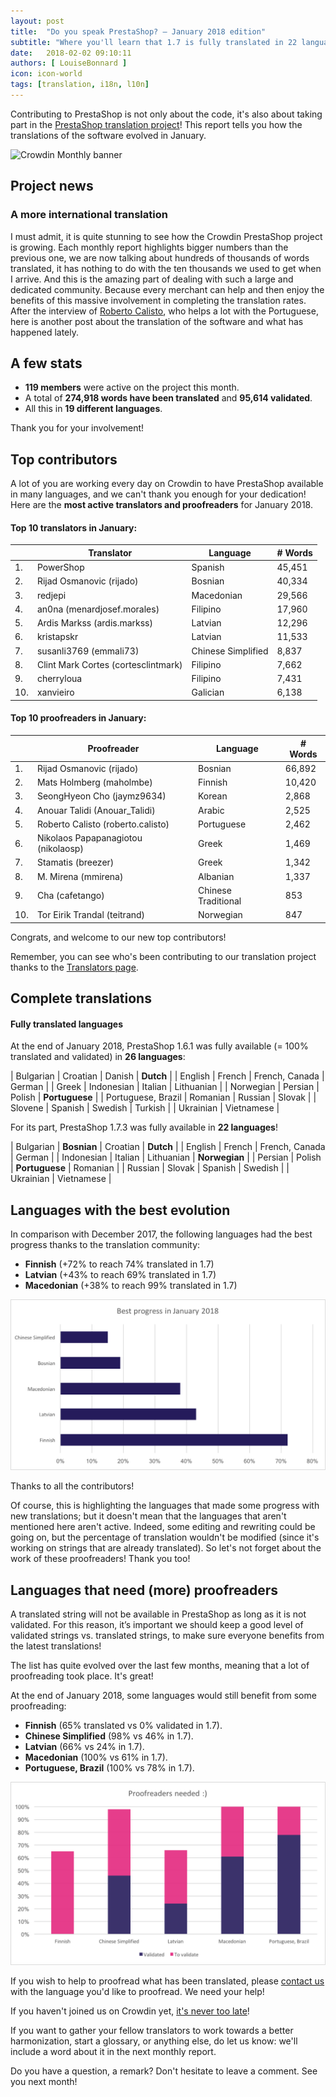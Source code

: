 ```yaml
---
layout: post
title:  "Do you speak PrestaShop? – January 2018 edition"
subtitle: "Where you'll learn that 1.7 is fully translated in 22 languages"
date:   2018-02-02 09:10:11
authors: [ LouiseBonnard ]
icon: icon-world
tags: [translation, i18n, l10n]
---
```


Contributing to PrestaShop is not only about the code, it's also about taking part in the [PrestaShop translation project](https://crowdin.com/project/prestashop-official)! This report tells you how the translations of the software evolved in January.

![Crowdin Monthly banner](/assets/images/2017/04/DYSpeakPS.jpg)

## Project news


### A more international translation

I must admit, it is quite stunning to see how the Crowdin PrestaShop project is growing. Each monthly report highlights bigger numbers than the previous one, we are now talking about hundreds of thousands of words translated, it has nothing to do with the ten thousands we used to get when I arrive. And this is the amazing part of dealing with such a large and dedicated community. Because every merchant can help and then enjoy the benefits of this massive involvement in completing the translation rates. After the interview of [Roberto Calisto](http://build.prestashop.com/news/contributor-interview-roberto-calisto), who helps a lot with the Portuguese, here is another post about the translation of the software and what has happened lately.


## A few stats

* **119 members** were active on the project this month.
* A total of **274,918 words have been translated** and **95,614 validated**.
* All this in **19 different languages**.

Thank you for your involvement!


## Top contributors

A lot of you are working every day on Crowdin to have PrestaShop available in many languages, and we can't thank you enough for your dedication! Here are the **most active translators and proofreaders** for January 2018.

#### Top 10 translators in January:

| |Translator | Language | # Words
|-|---------- | -------- | ----------------
 1. | PowerShop | Spanish | 45,451
 2. | Rijad Osmanovic (rijado) | Bosnian | 40,334
 3. | redjepi | Macedonian | 29,566
 4. | an0na (menardjosef.morales) | Filipino | 17,960
 5. | Ardis Markss (ardis.markss) | Latvian | 12,296
 6. | kristapskr | Latvian | 11,533
 7. | susanli3769 (emmali73) | Chinese Simplified | 8,837
 8. | Clint Mark Cortes (cortesclintmark) | Filipino | 7,662
 9. | cherryloua | Filipino | 7,431
10. | xanvieiro | Galician | 6,138


#### Top 10 proofreaders in January:

| | Proofreader | Language | # Words
|-| ---------- | -------- | ----------------
 1. | Rijad Osmanovic (rijado) | Bosnian | 66,892
 2. | Mats Holmberg (maholmbe) | Finnish | 10,420
 3. | SeongHyeon Cho (jaymz9634) | Korean | 2,868
 4. | Anouar Talidi (Anouar_Talidi) | Arabic | 2,525
 5. | Roberto Calisto (roberto.calisto) | Portuguese | 2,462
 6. | Nikolaos Papapanagiotou (nikolaosp) | Greek | 1,469
 7. | Stamatis (breezer) | Greek | 1,342
 8. | M. Mirena (mmirena) | Albanian | 1,337
 9. | Cha (cafetango) | Chinese Traditional | 853
10. | Tor Eirik Trandal (teitrand) | Norwegian | 847

Congrats, and welcome to our new top contributors!

Remember, you can see who's been contributing to our translation project thanks to the [Translators page](http://translators.prestashop.com/).


## Complete translations

#### Fully translated languages

At the end of January 2018, PrestaShop 1.6.1 was fully available (= 100% translated and validated) in **26 languages**:

| Bulgarian | Croatian | Danish | **Dutch** | 
| English | French | French, Canada | German |
| Greek | Indonesian | Italian | Lithuanian |
| Norwegian | Persian | Polish | **Portuguese** |
| Portuguese, Brazil | Romanian | Russian | Slovak |
| Slovene | Spanish | Swedish | Turkish |
| Ukrainian | Vietnamese |

For its part, PrestaShop 1.7.3 was fully available in **22 languages**!

| Bulgarian | **Bosnian** | Croatian | **Dutch** |
| English | French | French, Canada | German |
| Indonesian | Italian | Lithuanian | **Norwegian** |
| Persian | Polish | **Portuguese** | Romanian |
| Russian | Slovak | Spanish | Swedish |
| Ukrainian | Vietnamese |


## Languages with the best evolution

In comparison with December 2017, the following languages had the best progress thanks to the translation community:

* **Finnish** (+72% to reach 74% translated in 1.7)
* **Latvian** (+43% to reach 69% translated in 1.7)
* **Macedonian** (+38% to reach 99% translated in 1.7)

![Best translation progress for January 2018](/assets/images/2018/02/Build_Crowdin_progress_January18.png)

Thanks to all the contributors!

Of course, this is highlighting the languages that made some progress with new translations; but it doesn't mean that the languages that aren't mentioned here aren't active. Indeed, some editing and rewriting could be going on, but the percentage of translation wouldn't be modified (since it's working on strings that are already translated). So let's not forget about the work of these proofreaders! Thank you too!

## Languages that need (more) proofreaders

A translated string will not be available in PrestaShop as long as it is not validated. For this reason, it’s important we should keep a good level of validated strings vs. translated strings, to make sure everyone benefits from the latest translations!

The list has quite evolved over the last few months, meaning that a lot of proofreading took place. It's great!

At the end of January 2018, some languages would still benefit from some proofreading:

* **Finnish** (65% translated vs 0% validated in 1.7).
* **Chinese Simplified** (98% vs 46% in 1.7).
* **Latvian** (66% vs 24% in 1.7).
* **Macedonian** (100% vs 61% in 1.7).
* **Portuguese, Brazil** (100% vs 78% in 1.7).

![Languages that need proofreading](/assets/images/2018/02/Build_Crowdin_proofreading_January18.png)

If you wish to help to proofread what has been translated, please <a href="mailto:translation@prestashop.com?subject=Proofreading20PrestaShop20Translations">contact us</a> with the language you'd like to proofread. We need your help!

If you haven't joined us on Crowdin yet, [it's never too late](https://crowdin.com/project/prestashop-official)!

If you want to gather your fellow translators to work towards a better harmonization, start a glossary, or anything else, do let us know: we'll include a word about it in the next monthly report.

Do you have a question, a remark? Don't hesitate to leave a comment. See you next month!
